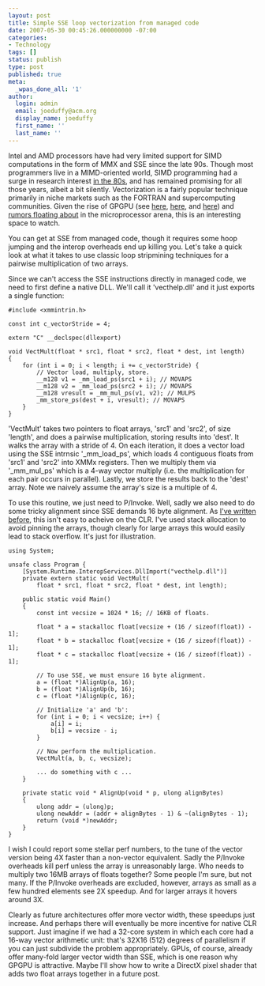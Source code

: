```yaml
---
layout: post
title: Simple SSE loop vectorization from managed code
date: 2007-05-30 00:45:26.000000000 -07:00
categories:
- Technology
tags: []
status: publish
type: post
published: true
meta:
  _wpas_done_all: '1'
author:
  login: admin
  email: joeduffy@acm.org
  display_name: joeduffy
  first_name: ''
  last_name: ''
---
```

Intel and AMD processors have had very limited support for SIMD computations in the
form of MMX and SSE since the late 90s.  Though most programmers live in
a MIMD-oriented world, SIMD programming had a surge in research interest [in
the 80s](http://www.amazon.com/exec/obidos/ASIN/0262580977/bluebytesoftw-20), and
has remained promising for all those years, albeit a bit silently.  Vectorization
is a fairly popular technique primarily in niche markets such as the FORTRAN and
supercomputing communities.  Given the rise of GPGPU (see [here](http://www.gpgpu.org/),
[here](http://research.microsoft.com/research/pubs/view.aspx?tr_id=1040), and [here](http://research.microsoft.com/research/pubs/view.aspx?msr_tr_id=MSR-TR-2005-183))
and [rumors floating about](http://arstechnica.com/articles/paedia/hardware/clearing-up-the-confusion-over-intels-larrabee.ars)
in the microprocessor arena, this is an interesting space to watch.

You can get at SSE from managed code, though it requires some hoop jumping and the
interop overheads end up killing you.  Let's take a quick look at what it takes
to use classic loop stripmining techniques for a pairwise multiplication of two arrays.

Since we can't access the SSE instructions directly in managed code, we need to first
define a native DLL.  We'll call it 'vecthelp.dll' and it just exports a single
function:

```
#include <xmmintrin.h>

const int c_vectorStride = 4;

extern "C" __declspec(dllexport)

void VectMult(float * src1, float * src2, float * dest, int length)
{
    for (int i = 0; i < length; i += c_vectorStride) {
        // Vector load, multiply, store.
        __m128 v1 = _mm_load_ps(src1 + i); // MOVAPS
        __m128 v2 = _mm_load_ps(src2 + i); // MOVAPS
        __m128 vresult = _mm_mul_ps(v1, v2); // MULPS
        _mm_store_ps(dest + i, vresult); // MOVAPS
    }
}
```

'VectMult' takes two pointers to float arrays, 'src1' and 'src2', of size 'length',
and does a pairwise multiplication, storing results into 'dest'.  It walks the
array with a stride of 4.  On each iteration, it does a vector load using the
SSE intrnsic '\_mm\_load\_ps', which loads 4 contiguous floats from 'src1' and 'src2'
into XMMx registers.  Then we multiply them via '\_mm\_mul\_ps' which is a 4-way
vector multiply (i.e. the multiplication for each pair occurs in parallel).
Lastly, we store the results back to the 'dest' array.  Note we naively assume
the array's size is a multiple of 4.

To use this routine, we just need to P/Invoke.  Well, sadly we also need to
do some tricky alignment since SSE demands 16 byte alignment.  As [I've written
before](http://www.bluebytesoftware.com/blog/PermaLink,guid,cbf30710-ff97-4bed-a336-e5aab3ef2eb7.aspx),
this isn't easy to acheive on the CLR.  I've used stack allocation to avoid
pinning the arrays, though clearly for large arrays this would easily lead to stack
overflow.  It's just for illustration.

```
using System;

unsafe class Program {
    [System.Runtime.InteropServices.DllImport("vecthelp.dll")]
    private extern static void VectMult(
        float * src1, float * src2, float * dest, int length);

    public static void Main()
    {
        const int vecsize = 1024 * 16; // 16KB of floats.

        float * a = stackalloc float[vecsize + (16 / sizeof(float)) - 1];
        float * b = stackalloc float[vecsize + (16 / sizeof(float)) - 1];
        float * c = stackalloc float[vecsize + (16 / sizeof(float)) - 1];

        // To use SSE, we must ensure 16 byte alignment.
        a = (float *)AlignUp(a, 16);
        b = (float *)AlignUp(b, 16);
        c = (float *)AlignUp(c, 16);

        // Initialize 'a' and 'b':
        for (int i = 0; i < vecsize; i++) {
            a[i] = i;
            b[i] = vecsize - i;
        }

        // Now perform the multiplication.
        VectMult(a, b, c, vecsize);

        ... do something with c ...
    }

    private static void * AlignUp(void * p, ulong alignBytes)
    {
        ulong addr = (ulong)p;
        ulong newAddr = (addr + alignBytes - 1) & ~(alignBytes - 1);
        return (void *)newAddr;
    }
}
```

I wish I could report some stellar perf numbers, to the tune of the vector version
being 4X faster than a non-vector equivalent.  Sadly the P/Invoke overheads
kill perf unless the array is unreasonably large.  Who needs to multiply two
16MB arrays of floats together?  Some people I'm sure, but not many.  If
the P/Invoke overheads are excluded, however, arrays as small as a few hundred elements
see 2X speedup.  And for larger arrays it hovers around 3X.

Clearly as future architectures offer more vector width, these speedups just increase.
And perhaps there will eventually be more incentive for native CLR support.
Just imagine if we had a 32-core system in which each core had a 16-way vector arithmetic
unit: that's 32X16 (512) degrees of parallelism if you can just subdivide the problem
appropriately.  GPUs, of course, already offer many-fold larger vector
width than SSE, which is one reason why GPGPU is attractive.  Maybe I'll
show how to write a DirectX pixel shader that adds two float arrays together in a
future post.

